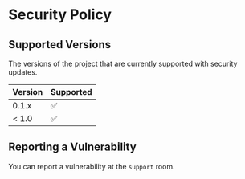 # Security Policy

## Supported Versions

The versions of the project that are currently supported with security updates.

| Version | Supported          |
| ------- | ------------------ |
| 0.1.x   | :white_check_mark: |
| < 1.0   | :white_check_mark: |

## Reporting a Vulnerability

You can report a vulnerability at the `support` room.
